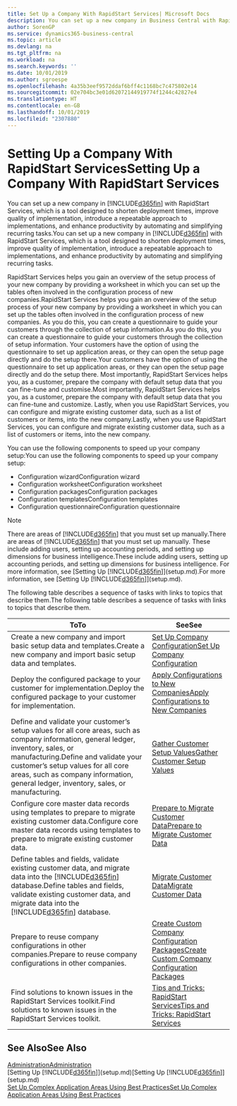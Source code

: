 ```yaml
---
title: Set Up a Company With RapidStart Services| Microsoft Docs
description: You can set up a new company in Business Central with RapidStart services, which is a tool designed to shorten deployment times, improve quality of implementation, introduce a repeatable approach to implementations, and enhance productivity by automating and simplifying recurring tasks.
author: SorenGP
ms.service: dynamics365-business-central
ms.topic: article
ms.devlang: na
ms.tgt_pltfrm: na
ms.workload: na
ms.search.keywords: ''
ms.date: 10/01/2019
ms.author: sgroespe
ms.openlocfilehash: 4a35b3eef9572ddaf6bff4c1168bc7c475802e14
ms.sourcegitcommit: 02e704bc3e01d62072144919774f1244c42827e4
ms.translationtype: HT
ms.contentlocale: en-GB
ms.lasthandoff: 10/01/2019
ms.locfileid: "2307880"
---
```

# <a name="setting-up-a-company-with-rapidstart-services"></a><span data-ttu-id="5ef5d-103">Setting Up a Company With RapidStart Services</span><span class="sxs-lookup"><span data-stu-id="5ef5d-103">Setting Up a Company With RapidStart Services</span></span>
<span data-ttu-id="5ef5d-104">You can set up a new company in [!INCLUDE[d365fin](includes/d365fin_md.md)] with RapidStart Services, which is a tool designed to shorten deployment times, improve quality of implementation, introduce a repeatable approach to implementations, and enhance productivity by automating and simplifying recurring tasks.</span><span class="sxs-lookup"><span data-stu-id="5ef5d-104">You can set up a new company in [!INCLUDE[d365fin](includes/d365fin_md.md)] with RapidStart Services, which is a tool designed to shorten deployment times, improve quality of implementation, introduce a repeatable approach to implementations, and enhance productivity by automating and simplifying recurring tasks.</span></span>  

<span data-ttu-id="5ef5d-105">RapidStart Services helps you gain an overview of the setup process of your new company by providing a worksheet in which you can set up the tables often involved in the configuration process of new companies.</span><span class="sxs-lookup"><span data-stu-id="5ef5d-105">RapidStart Services helps you gain an overview of the setup process of your new company by providing a worksheet in which you can set up the tables often involved in the configuration process of new companies.</span></span> <span data-ttu-id="5ef5d-106">As you do this, you can create a questionnaire to guide your customers through the collection of setup information.</span><span class="sxs-lookup"><span data-stu-id="5ef5d-106">As you do this, you can create a questionnaire to guide your customers through the collection of setup information.</span></span> <span data-ttu-id="5ef5d-107">Your customers have the option of using the questionnaire to set up application areas, or they can open the setup page directly and do the setup there.</span><span class="sxs-lookup"><span data-stu-id="5ef5d-107">Your customers have the option of using the questionnaire to set up application areas, or they can open the setup page directly and do the setup there.</span></span> <span data-ttu-id="5ef5d-108">Most importantly, RapidStart Services helps you, as a customer, prepare the company with default setup data that you can fine-tune and customise.</span><span class="sxs-lookup"><span data-stu-id="5ef5d-108">Most importantly, RapidStart Services helps you, as a customer, prepare the company with default setup data that you can fine-tune and customize.</span></span> <span data-ttu-id="5ef5d-109">Lastly, when you use RapidStart Services, you can configure and migrate existing customer data, such as a list of customers or items, into the new company.</span><span class="sxs-lookup"><span data-stu-id="5ef5d-109">Lastly, when you use RapidStart Services, you can configure and migrate existing customer data, such as a list of customers or items, into the new company.</span></span>

<span data-ttu-id="5ef5d-110">You can use the following components to speed up your company setup:</span><span class="sxs-lookup"><span data-stu-id="5ef5d-110">You can use the following components to speed up your company setup:</span></span>  

-   <span data-ttu-id="5ef5d-111">Configuration wizard</span><span class="sxs-lookup"><span data-stu-id="5ef5d-111">Configuration wizard</span></span>  
-   <span data-ttu-id="5ef5d-112">Configuration worksheet</span><span class="sxs-lookup"><span data-stu-id="5ef5d-112">Configuration worksheet</span></span>  
-   <span data-ttu-id="5ef5d-113">Configuration packages</span><span class="sxs-lookup"><span data-stu-id="5ef5d-113">Configuration packages</span></span>  
-   <span data-ttu-id="5ef5d-114">Configuration templates</span><span class="sxs-lookup"><span data-stu-id="5ef5d-114">Configuration templates</span></span>  
-   <span data-ttu-id="5ef5d-115">Configuration questionnaire</span><span class="sxs-lookup"><span data-stu-id="5ef5d-115">Configuration questionnaire</span></span>  

> [!Note]  
>  <span data-ttu-id="5ef5d-116">There are areas of [!INCLUDE[d365fin](includes/d365fin_md.md)] that you must set up manually.</span><span class="sxs-lookup"><span data-stu-id="5ef5d-116">There are areas of [!INCLUDE[d365fin](includes/d365fin_md.md)] that you must set up manually.</span></span> <span data-ttu-id="5ef5d-117">These include adding users, setting up accounting periods, and setting up dimensions for business intelligence.</span><span class="sxs-lookup"><span data-stu-id="5ef5d-117">These include adding users, setting up accounting periods, and setting up dimensions for business intelligence.</span></span> <span data-ttu-id="5ef5d-118">For more information, see [Setting Up [!INCLUDE[d365fin](includes/d365fin_md.md)]](setup.md).</span><span class="sxs-lookup"><span data-stu-id="5ef5d-118">For more information, see [Setting Up [!INCLUDE[d365fin](includes/d365fin_md.md)]](setup.md).</span></span>

 <span data-ttu-id="5ef5d-119">The following table describes a sequence of tasks with links to topics that describe them.</span><span class="sxs-lookup"><span data-stu-id="5ef5d-119">The following table describes a sequence of tasks with links to topics that describe them.</span></span>

|<span data-ttu-id="5ef5d-120">**To**</span><span class="sxs-lookup"><span data-stu-id="5ef5d-120">**To**</span></span>|<span data-ttu-id="5ef5d-121">**See**</span><span class="sxs-lookup"><span data-stu-id="5ef5d-121">**See**</span></span>|  
|------------|-------------|  
|<span data-ttu-id="5ef5d-122">Create a new company and import basic setup data and templates.</span><span class="sxs-lookup"><span data-stu-id="5ef5d-122">Create a new company and import basic setup data and templates.</span></span>|[<span data-ttu-id="5ef5d-123">Set Up Company Configuration</span><span class="sxs-lookup"><span data-stu-id="5ef5d-123">Set Up Company Configuration</span></span>](admin-set-up-company-configuration.md)|  
|<span data-ttu-id="5ef5d-124">Deploy the configured package to your customer for implementation.</span><span class="sxs-lookup"><span data-stu-id="5ef5d-124">Deploy the configured package to your customer for implementation.</span></span>|[<span data-ttu-id="5ef5d-125">Apply Configurations to New Companies</span><span class="sxs-lookup"><span data-stu-id="5ef5d-125">Apply Configurations to New Companies</span></span>](admin-apply-configuration-to-new-companies.md)|
|<span data-ttu-id="5ef5d-126">Define and validate your customer’s setup values for all core areas, such as company information, general ledger, inventory, sales, or manufacturing.</span><span class="sxs-lookup"><span data-stu-id="5ef5d-126">Define and validate your customer’s setup values for all core areas, such as company information, general ledger, inventory, sales, or manufacturing.</span></span>|[<span data-ttu-id="5ef5d-127">Gather Customer Setup Values</span><span class="sxs-lookup"><span data-stu-id="5ef5d-127">Gather Customer Setup Values</span></span>](admin-gather-customer-setup-values.md)|  
|<span data-ttu-id="5ef5d-128">Configure core master data records using templates to prepare to migrate existing customer data.</span><span class="sxs-lookup"><span data-stu-id="5ef5d-128">Configure core master data records using templates to prepare to migrate existing customer data.</span></span>|[<span data-ttu-id="5ef5d-129">Prepare to Migrate Customer Data</span><span class="sxs-lookup"><span data-stu-id="5ef5d-129">Prepare to Migrate Customer Data</span></span>](admin-use-templates-to-prepare-customer-data-for-migration.md)|  
|<span data-ttu-id="5ef5d-130">Define tables and fields, validate existing customer data, and migrate data into the [!INCLUDE[d365fin](includes/d365fin_md.md)] database.</span><span class="sxs-lookup"><span data-stu-id="5ef5d-130">Define tables and fields, validate existing customer data, and migrate data into the [!INCLUDE[d365fin](includes/d365fin_md.md)] database.</span></span>|[<span data-ttu-id="5ef5d-131">Migrate Customer Data</span><span class="sxs-lookup"><span data-stu-id="5ef5d-131">Migrate Customer Data</span></span>](admin-migrate-customer-data.md)|
|<span data-ttu-id="5ef5d-132">Prepare to reuse company configurations in other companies.</span><span class="sxs-lookup"><span data-stu-id="5ef5d-132">Prepare to reuse company configurations in other companies.</span></span>|[<span data-ttu-id="5ef5d-133">Create Custom Company Configuration Packages</span><span class="sxs-lookup"><span data-stu-id="5ef5d-133">Create Custom Company Configuration Packages</span></span>](admin-how-to-create-custom-company-configuration-packages.md)|
|<span data-ttu-id="5ef5d-134">Find solutions to known issues in the RapidStart Services toolkit.</span><span class="sxs-lookup"><span data-stu-id="5ef5d-134">Find solutions to known issues in the RapidStart Services toolkit.</span></span>|[<span data-ttu-id="5ef5d-135">Tips and Tricks: RapidStart Services</span><span class="sxs-lookup"><span data-stu-id="5ef5d-135">Tips and Tricks: RapidStart Services</span></span>](admin-tips-and-tricks-rapidstart-services.md)|  

## <a name="see-also"></a><span data-ttu-id="5ef5d-136">See Also</span><span class="sxs-lookup"><span data-stu-id="5ef5d-136">See Also</span></span>  
[<span data-ttu-id="5ef5d-137">Administration</span><span class="sxs-lookup"><span data-stu-id="5ef5d-137">Administration</span></span>](admin-setup-and-administration.md)  
<span data-ttu-id="5ef5d-138">[Setting Up [!INCLUDE[d365fin](includes/d365fin_md.md)]](setup.md)</span><span class="sxs-lookup"><span data-stu-id="5ef5d-138">[Setting Up [!INCLUDE[d365fin](includes/d365fin_md.md)]](setup.md)</span></span>  
[<span data-ttu-id="5ef5d-139">Set Up Complex Application Areas Using Best Practices</span><span class="sxs-lookup"><span data-stu-id="5ef5d-139">Set Up Complex Application Areas Using Best Practices</span></span>](set-up-complex-application-areas-using-best-practices.md)   
